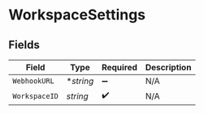 # WorkspaceSettings


## Fields

| Field              | Type               | Required           | Description        |
| ------------------ | ------------------ | ------------------ | ------------------ |
| `WebhookURL`       | **string*          | :heavy_minus_sign: | N/A                |
| `WorkspaceID`      | *string*           | :heavy_check_mark: | N/A                |